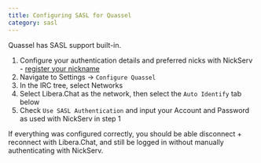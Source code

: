 ```yaml
---
title: Configuring SASL for Quassel
category: sasl
---
```


Quassel has SASL support built-in.

1. Configure your authentication details and preferred nicks with
   NickServ - [register your nickname](/guides/registration)
2. Navigate to Settings -> `Configure Quassel`
3. In the IRC tree, select Networks
4. Select Libera.Chat as the network, then select the `Auto Identify` tab below
5. Check `Use SASL Authentication` and input your Account and Password as
   used with NickServ in step 1

If everything was configured correctly, you should be able
disconnect + reconnect with Libera.Chat, and still be logged in without
manually authenticating with NickServ.
